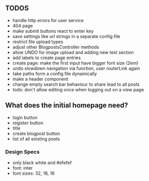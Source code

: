 ## TODOS
- handle http errors for user service
- 404 page
- make submit buttons react to enter key
- save settings like url strings in a separate config file
- restrict file upload types
- adjust other BlogpostsController methods
- allow UNDO for image upload and adding new text section
- add labels to create page entries
- create page: make the first input have bigger font size (2em)
- undo slowdown navigation via function, user routerLink again
- take paths form a config file dynamically
- make a header component
- change empty search bar behaviour to share lead to all posts
- todo: don't allow editing once when logging out on a view page

## What does the initial homepage need?
- login button
- register button
- title
- create blogpost button
- list of all existing posts

### Design Specs
- only black white and #efefef
- font: inter
- font sizes: 32, 18, 16